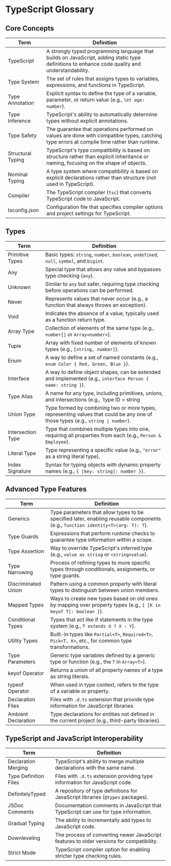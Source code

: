 # TypeScript Glossary

## Core Concepts

| Term | Definition |
|------|------------|
| TypeScript | A strongly typed programming language that builds on JavaScript, adding static type definitions to enhance code quality and understandability. |
| Type System | The set of rules that assigns types to variables, expressions, and functions in TypeScript. |
| Type Annotation | Explicit syntax to define the type of a variable, parameter, or return value (e.g., `let age: number`). |
| Type Inference | TypeScript's ability to automatically determine types without explicit annotations. |
| Type Safety | The guarantee that operations performed on values are done with compatible types, catching type errors at compile time rather than runtime. |
| Structural Typing | TypeScript's type compatibility is based on structure rather than explicit inheritance or naming, focusing on the shape of objects. |
| Nominal Typing | A type system where compatibility is based on explicit declarations rather than structure (not used in TypeScript). |
| Compiler | The TypeScript compiler (`tsc`) that converts TypeScript code to JavaScript. |
| tsconfig.json | Configuration file that specifies compiler options and project settings for TypeScript. |

## Types

| Term | Definition |
|------|------------|
| Primitive Types | Basic types: `string`, `number`, `boolean`, `undefined`, `null`, `symbol`, and `bigint`. |
| Any | Special type that allows any value and bypasses type checking (`any`). |
| Unknown | Similar to `any` but safer, requiring type checking before operations can be performed. |
| Never | Represents values that never occur (e.g., a function that always throws an exception). |
| Void | Indicates the absence of a value, typically used as a function return type. |
| Array Type | Collection of elements of the same type (e.g., `number[]` or `Array<number>`). |
| Tuple | Array with fixed number of elements of known types (e.g., `[string, number]`). |
| Enum | A way to define a set of named constants (e.g., `enum Color { Red, Green, Blue }`). |
| Interface | A way to define object shapes, can be extended and implemented (e.g., `interface Person { name: string }`). |
| Type Alias | A name for any type, including primitives, unions, and intersections (e.g., `type ID = string | number`). |
| Union Type | Type formed by combining two or more types, representing values that could be any one of those types (e.g., `string \| number`). |
| Intersection Type | Type that combines multiple types into one, requiring all properties from each (e.g., `Person & Employee`). |
| Literal Type | Type representing a specific value (e.g., `"error"` as a string literal type). |
| Index Signature | Syntax for typing objects with dynamic property names (e.g., `{ [key: string]: number }`). |

## Advanced Type Features

| Term | Definition |
|------|------------|
| Generics | Type parameters that allow types to be specified later, enabling reusable components (e.g., `function identity<T>(arg: T): T`). |
| Type Guards | Expressions that perform runtime checks to guarantee type information within a scope. |
| Type Assertion | Way to override TypeScript's inferred type (e.g., `value as string` or `<string>value`). |
| Type Narrowing | Process of refining types to more specific types through conditionals, assignments, or type guards. |
| Discriminated Union | Pattern using a common property with literal types to distinguish between union members. |
| Mapped Types | Ways to create new types based on old ones by mapping over property types (e.g., `{ [K in keyof T]: boolean }`). |
| Conditional Types | Types that act like if statements in the type system (e.g., `T extends U ? X : Y`). |
| Utility Types | Built-in types like `Partial<T>`, `Required<T>`, `Pick<T, K>`, etc., for common type transformations. |
| Type Parameters | Generic type variables defined by a generic type or function (e.g., the `T` in `Array<T>`). |
| keyof Operator | Returns a union of all property names of a type as string literals. |
| typeof Operator | When used in type context, refers to the type of a variable or property. |
| Declaration Files | Files with `.d.ts` extension that provide type information for JavaScript libraries. |
| Ambient Declaration | Type declarations for entities not defined in the current project (e.g., third-party libraries). |

## TypeScript and JavaScript Interoperability

| Term | Definition |
|------|------------|
| Declaration Merging | TypeScript's ability to merge multiple declarations with the same name. |
| Type Definition Files | Files with `.d.ts` extension providing type information for JavaScript code. |
| DefinitelyTyped | A repository of type definitions for JavaScript libraries (`@types` packages). |
| JSDoc Comments | Documentation comments in JavaScript that TypeScript can use for type information. |
| Gradual Typing | The ability to incrementally add types to JavaScript code. |
| Downleveling | The process of converting newer JavaScript features to older versions for compatibility. |
| Strict Mode | TypeScript compiler option for enabling stricter type checking rules. |
